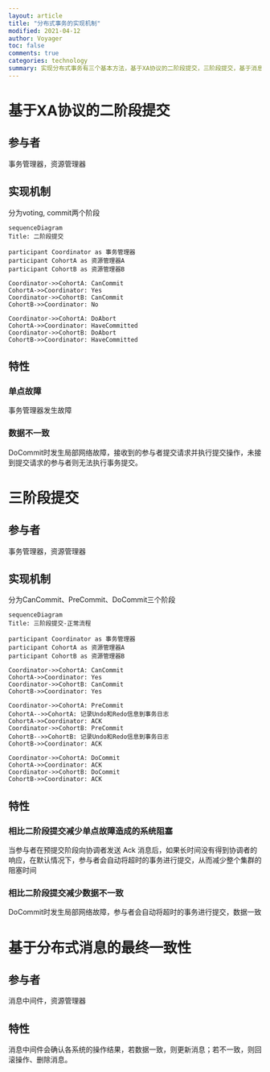 ```yaml
---
layout: article
title: "分布式事务的实现机制"
modified: 2021-04-12 
author: Voyager
toc: false
comments: true
categories: technology
summary: 实现分布式事务有三个基本方法，基于XA协议的二阶段提交，三阶段提交，基于消息的最终一致性
---
```


# 基于XA协议的二阶段提交
## 参与者
事务管理器，资源管理器

## 实现机制
分为voting, commit两个阶段

```mermaid
sequenceDiagram
Title: 二阶段提交

participant Coordinator as 事务管理器
participant CohortA as 资源管理器A
participant CohortB as 资源管理器B

Coordinator->>CohortA: CanCommit
CohortA->>Coordinator: Yes
Coordinator->>CohortB: CanCommit
CohortB->>Coordinator: No

Coordinator->>CohortA: DoAbort
CohortA->>Coordinator: HaveCommitted
Coordinator->>CohortB: DoAbort
CohortB->>Coordinator: HaveCommitted
```

## 特性
### 单点故障
事务管理器发生故障

### 数据不一致
DoCommit时发生局部网络故障，接收到的参与者提交请求并执行提交操作，未接到提交请求的参与者则无法执行事务提交。

# 三阶段提交
## 参与者
事务管理器，资源管理器

## 实现机制
分为CanCommit、PreCommit、DoCommit三个阶段

```mermaid
sequenceDiagram
Title: 三阶段提交-正常流程

participant Coordinator as 事务管理器
participant CohortA as 资源管理器A
participant CohortB as 资源管理器B

Coordinator->>CohortA: CanCommit
CohortA->>Coordinator: Yes
Coordinator->>CohortB: CanCommit
CohortB->>Coordinator: Yes

Coordinator->>CohortA: PreCommit
CohortA-->>CohortA: 记录Undo和Redo信息到事务日志
CohortA->>Coordinator: ACK
Coordinator->>CohortB: PreCommit
CohortB-->>CohortB: 记录Undo和Redo信息到事务日志
CohortB->>Coordinator: ACK

Coordinator->>CohortA: DoCommit
CohortA->>Coordinator: ACK
Coordinator->>CohortB: DoCommit
CohortB->>Coordinator: ACK
```

## 特性
### 相比二阶段提交减少单点故障造成的系统阻塞
当参与者在预提交阶段向协调者发送 Ack 消息后，如果长时间没有得到协调者的响应，在默认情况下，参与者会自动将超时的事务进行提交，从而减少整个集群的阻塞时间

### 相比二阶段提交减少数据不一致
DoCommit时发生局部网络故障，参与者会自动将超时的事务进行提交，数据一致

# 基于分布式消息的最终一致性
## 参与者
消息中间件，资源管理器

## 特性
消息中间件会确认各系统的操作结果，若数据一致，则更新消息；若不一致，则回滚操作、删除消息。







